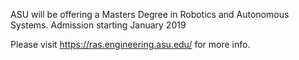 ---
---
ASU will be offering a Masters Degree in Robotics and Autonomous Systems.  Admission starting January 2019

Please visit <https://ras.engineering.asu.edu/> for more info.
